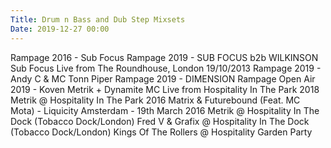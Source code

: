 ```yaml
---
Title: Drum n Bass and Dub Step Mixsets
Date: 2019-12-27 00:00
---
```


<youtube source="qCfImt0PFSw">
    Rampage 2016 - Sub Focus
</youtube>

<youtube source="kMxoMDHBJgc">
    Rampage 2019 - SUB FOCUS b2b WILKINSON
</youtube>

<youtube source="xtTrW9i2RB4">
    Sub Focus Live from The Roundhouse, London 19/10/2013
</youtube>

<youtube source="mhGx7xeyNp8">
    Rampage 2019 - Andy C & MC Tonn Piper
</youtube>

<youtube source="gfl_X4WI5Gg">
    Rampage 2019 - DIMENSION
</youtube>

<youtube source="TK1vqw1Yojo">
    Rampage Open Air 2019 - Koven
</youtube>

<youtube source="h93ddkA9BMQ">
    Metrik + Dynamite MC Live from Hospitality In The Park 2018
</youtube>

<youtube source="hp-Zo9XEc4M">
    Metrik @ Hospitality In The Park 2016
</youtube>

<youtube source="Yu0Uk2DHtVw">
    Matrix & Futurebound (Feat. MC Mota) - Liquicity Amsterdam - 19th March 2016
</youtube>

<youtube source="vHR4Ia8GoXE">
    Metrik @ Hospitality In The Dock (Tobacco Dock/London)
</youtube>

<youtube source="eaoF13cT2wo">
    Fred V & Grafix @ Hospitality In The Dock (Tobacco Dock/London)
</youtube>

<youtube source="olXNswhKsPE">
    Kings Of The Rollers @ Hospitality Garden Party
</youtube>
